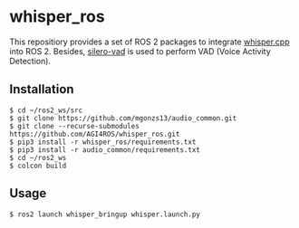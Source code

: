 # whisper_ros

This repositiory provides a set of ROS 2 packages to integrate [whisper.cpp](https://github.com/ggerganov/whisper.cpp) into ROS 2. Besides, [silero-vad](https://github.com/snakers4/silero-vad) is used to perform VAD (Voice Activity Detection).

## Installation

```shell
$ cd ~/ros2_ws/src
$ git clone https://github.com/mgonzs13/audio_common.git
$ git clone --recurse-submodules https://github.com/AGI4ROS/whisper_ros.git
$ pip3 install -r whisper_ros/requirements.txt
$ pip3 install -r audio_common/requirements.txt
$ cd ~/ros2_ws
$ colcon build
```

## Usage

```shell
$ ros2 launch whisper_bringup whisper.launch.py
```
